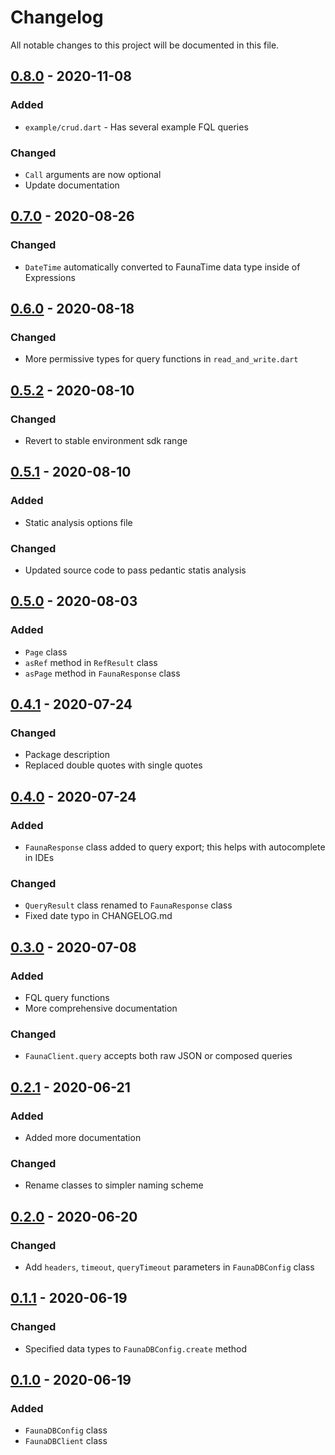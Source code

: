 # Changelog

All notable changes to this project will be documented in this file.

## [0.8.0] - 2020-11-08

### Added

- `example/crud.dart` - Has several example FQL queries

### Changed

- `Call` arguments are now optional
- Update documentation

## [0.7.0] - 2020-08-26

### Changed

- `DateTime` automatically converted to FaunaTime data type inside of Expressions 

## [0.6.0] - 2020-08-18

### Changed

- More permissive types for query functions in `read_and_write.dart`

## [0.5.2] - 2020-08-10

### Changed

- Revert to stable environment sdk range

## [0.5.1] - 2020-08-10

### Added

- Static analysis options file

### Changed

- Updated source code to pass pedantic statis analysis

## [0.5.0] - 2020-08-03

### Added

- `Page` class
- `asRef` method in `RefResult` class
- `asPage` method in `FaunaResponse` class

## [0.4.1] - 2020-07-24

### Changed

- Package description
- Replaced double quotes with single quotes

## [0.4.0] - 2020-07-24

### Added

- `FaunaResponse` class added to query export; this helps with autocomplete in IDEs

### Changed

- `QueryResult` class renamed to `FaunaResponse` class
- Fixed date typo in CHANGELOG.md

## [0.3.0] - 2020-07-08

### Added

- FQL query functions
- More comprehensive documentation

### Changed

- `FaunaClient.query` accepts both raw JSON or composed queries

## [0.2.1] - 2020-06-21

### Added

- Added more documentation

### Changed

- Rename classes to simpler naming scheme

## [0.2.0] - 2020-06-20

### Changed

- Add `headers`, `timeout`, `queryTimeout` parameters in `FaunaDBConfig` class

## [0.1.1] - 2020-06-19

### Changed

- Specified data types to `FaunaDBConfig.create` method 

## [0.1.0] - 2020-06-19

### Added

- `FaunaDBConfig` class
- `FaunaDBClient` class

[0.8.0]: https://github.com/gavanitrate/faunadb-http-dart/compare/0.7.0...0.8.0
[0.7.0]: https://github.com/gavanitrate/faunadb-http-dart/compare/0.6.0...0.7.0
[0.6.0]: https://github.com/gavanitrate/faunadb-http-dart/compare/0.5.2...0.6.0
[0.5.2]: https://github.com/gavanitrate/faunadb-http-dart/compare/0.5.1...0.5.2
[0.5.1]: https://github.com/gavanitrate/faunadb-http-dart/compare/0.5.0...0.5.1
[0.5.0]: https://github.com/gavanitrate/faunadb-http-dart/compare/0.4.4...0.5.0
[0.4.1]: https://github.com/gavanitrate/faunadb-http-dart/compare/0.4.0...0.4.1
[0.4.0]: https://github.com/gavanitrate/faunadb-http-dart/compare/0.3.0...0.4.0
[0.3.0]: https://github.com/gavanitrate/faunadb-http-dart/compare/0.2.1...0.3.0
[0.2.1]: https://github.com/gavanitrate/faunadb-http-dart/compare/0.2.0...0.2.1
[0.2.0]: https://github.com/gavanitrate/faunadb-http-dart/compare/0.1.1...0.2.0
[0.1.1]: https://github.com/gavanitrate/faunadb-http-dart/compare/0.1.0...0.1.1
[0.1.0]: https://github.com/gavanitrate/faunadb-http-dart/releases/tag/0.1.0